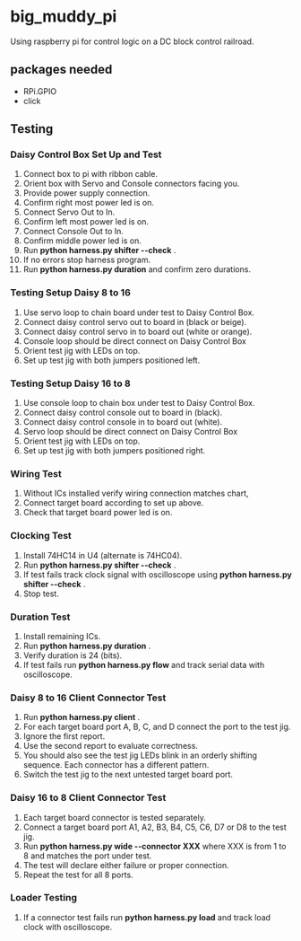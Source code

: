 # big_muddy_pi
Using raspberry pi for control logic on a DC block control railroad.

## packages needed
* RPi.GPIO
* click

## Testing

### Daisy Control Box Set Up and Test
1. Connect box to pi with ribbon cable.
1. Orient box with Servo and Console connectors facing you.
1. Provide power supply connection.
1. Confirm right most power led is on.
1. Connect Servo Out to In.
1. Confirm left most power led is on.
1. Connect Console Out to In.
1. Confirm middle power led is on.
1. Run **python harness.py shifter --check** .
1. If no errors stop harness program.
1. Run **python harness.py duration** and confirm zero durations.

### Testing Setup Daisy 8 to 16
1. Use servo loop to chain board under test to Daisy Control Box.
1. Connect daisy control servo out to board in (black or beige).
1. Connect daisy control servo in to board out (white or orange).
1. Console loop should be direct connect on Daisy Control Box
1. Orient test jig with LEDs on top.
1. Set up test jig with both jumpers positioned left. 

### Testing Setup Daisy 16 to 8
1. Use console loop to chain box under test to Daisy Control Box.
1. Connect daisy control console out to board in (black).
1. Connect daisy control console in to board out (white).
1. Servo loop should be direct connect on Daisy Control Box
1. Orient test jig with LEDs on top.
1. Set up test jig with both jumpers positioned right. 

### Wiring Test
1. Without ICs installed verify wiring connection matches chart,
1. Connect target board according to set up above.
1. Check that target board power led is on.

### Clocking Test
1. Install 74HC14 in U4 (alternate is 74HC04).
1. Run **python harness.py shifter --check** .
1. If test fails track clock signal with oscilloscope using **python harness.py shifter --check** . 
1. Stop test.

### Duration Test
1. Install remaining ICs.
1. Run **python harness.py duration** .
1. Verify duration is 24 (bits). 
1. If test fails run **python harness.py flow** and track serial data with oscilloscope.

### Daisy 8 to 16 Client Connector Test
1. Run **python harness.py client** .
1. For each target board port A, B, C, and D connect the port to the test jig.
1. Ignore the first report.
1. Use the second report to evaluate correctness.
1. You should also see the test jig LEDs blink in an orderly shifting sequence. Each connector has a different pattern.
1. Switch the test jig to the next untested target board port.

### Daisy 16 to 8 Client Connector Test
1. Each target board connector is tested separately.
1. Connect a target board port A1, A2, B3, B4, C5, C6, D7 or D8 to the test jig.
1. Run **python harness.py wide --connector XXX** where XXX is from 1 to 8 and matches the port under test.
1. The test will declare either failure or proper connection.
1. Repeat the test for all 8 ports.

### Loader Testing
1. If a connector test fails run **python harness.py load** and track load clock with oscilloscope.
